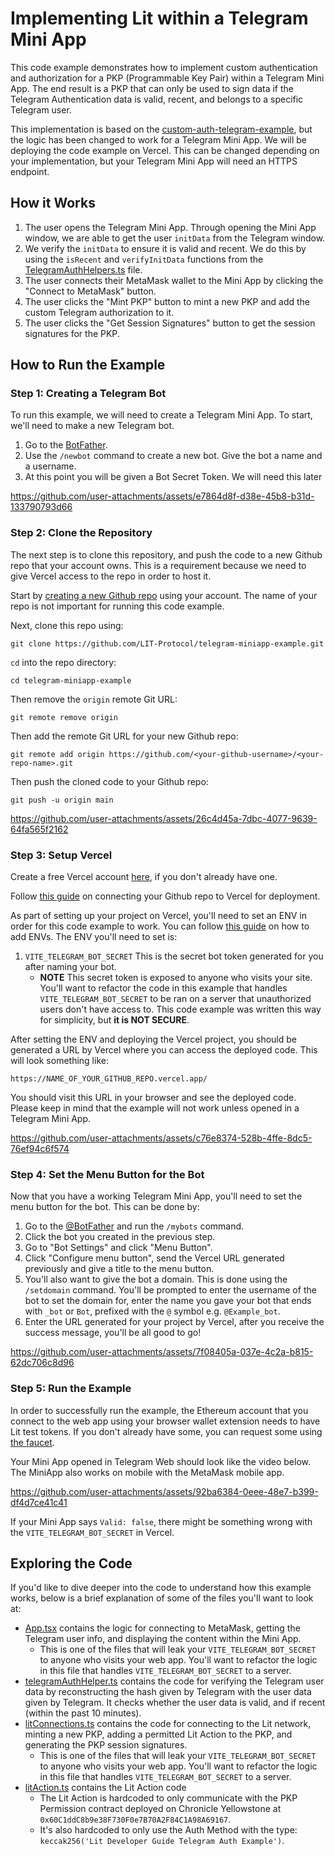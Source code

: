 # Implementing Lit within a Telegram Mini App
This code example demonstrates how to implement custom authentication and authorization for a PKP (Programmable Key Pair) within a Telegram Mini App. The end result is a PKP that can only be used to sign data if the Telegram Authentication data is valid, recent, and belongs to a specific Telegram user.

This implementation is based on the [custom-auth-telegram-example](https://github.com/LIT-Protocol/custom-auth-telegram-example), but the logic has been changed to work for a Telegram Mini App. We will be deploying the code example on Vercel. This can be changed depending on your implementation, but your Telegram Mini App will need an HTTPS endpoint.

## How it Works
1. The user opens the Telegram Mini App. Through opening the Mini App window, we are able to get the user `initData` from the Telegram window.
2. We verify the `initData` to ensure it is valid and recent. We do this by using the `isRecent` and `verifyInitData` functions from the [TelegramAuthHelpers.ts](src/telegramAuthHelpers.ts) file.
3. The user connects their MetaMask wallet to the Mini App by clicking the "Connect to MetaMask" button.
4. The user clicks the "Mint PKP" button to mint a new PKP and add the custom Telegram authorization to it.
5. The user clicks the "Get Session Signatures" button to get the session signatures for the PKP.

## How to Run the Example

### Step 1: Creating a Telegram Bot
To run this example, we will need to create a Telegram Mini App. To start, we'll need to make a new Telegram bot.
1. Go to the [BotFather](https://t.me/BotFather).
2. Use the `/newbot` command to create a new bot. Give the bot a name and a username.
3. At this point you will be given a Bot Secret Token. We will need this later


https://github.com/user-attachments/assets/e7864d8f-d38e-45b8-b31d-133790793d66


### Step 2: Clone the Repository
The next step is to clone this repository, and push the code to a new Github repo that your account owns. This is a requirement because we need to give Vercel access to the repo in order to host it.

Start by [creating a new Github repo](https://docs.github.com/en/repositories/creating-and-managing-repositories/creating-a-new-repository) using your account. The name of your repo is not important for running this code example.

Next, clone this repo using:

```
git clone https://github.com/LIT-Protocol/telegram-miniapp-example.git
```

`cd` into the repo directory:

```
cd telegram-miniapp-example
```

Then remove the `origin` remote Git URL:

```
git remote remove origin
```

Then add the remote Git URL for your new Github repo:

```
git remote add origin https://github.com/<your-github-username>/<your-repo-name>.git
```

Then push the cloned code to your Github repo:

```
git push -u origin main
```


https://github.com/user-attachments/assets/26c4d45a-7dbc-4077-9639-64fa565f2162


### Step 3: Setup Vercel

Create a free Vercel account [here](https://vercel.com/signup), if you don't already have one.

Follow [this guide](https://vercel.com/docs/deployments/git#deploying-a-git-repository) on connecting your Github repo to Vercel for deployment.

As part of setting up your project on Vercel, you'll need to set an ENV in order for this code example to work. You can follow [this guide](https://vercel.com/docs/projects/environment-variables) on how to add ENVs. The ENV you'll need to set is:

1. `VITE_TELEGRAM_BOT_SECRET` This is the secret bot token generated for you after naming your bot.
   - **NOTE** This secret token is exposed to anyone who visits your site. You'll want to refactor the code in this example that handles `VITE_TELEGRAM_BOT_SECRET` to be ran on a server that unauthorized users don't have access to. This code example was written this way for simplicity, but **it is NOT SECURE**.

After setting the ENV and deploying the Vercel project, you should be generated a URL by Vercel where you can access the deployed code. This will look something like:

```
https://NAME_OF_YOUR_GITHUB_REPO.vercel.app/
```

You should visit this URL in your browser and see the deployed code. Please keep in mind that the example will not work unless opened in a Telegram Mini App.


https://github.com/user-attachments/assets/c76e8374-528b-4ffe-8dc5-76ef94c6f574


### Step 4: Set the Menu Button for the Bot

Now that you have a working Telegram Mini App, you'll need to set the menu button for the bot. This can be done by:

1. Go to the [@BotFather](https://t.me/BotFather) and run the `/mybots` command.
2. Click the bot you created in the previous step.
3. Go to "Bot Settings" and click "Menu Button".
4. Click "Configure menu button", send the Vercel URL generated previously and give a title to the menu button.
5. You'll also want to give the bot a domain. This is done using the `/setdomain` command. You'll be prompted to enter the username of the bot to set the domain for, enter the name you gave your bot that ends with `_bot` or `Bot`, prefixed with the `@` symbol e.g. `@Example_bot`.
6. Enter the URL generated for your project by Vercel, after you receive the success message, you'll be all good to go!


https://github.com/user-attachments/assets/7f08405a-037e-4c2a-b815-62dc706c8d96


### Step 5: Run the Example

In order to successfully run the example, the Ethereum account that you connect to the web app using your browser wallet extension needs to have Lit test tokens. If you don't already have some, you can request some using [the faucet](https://chronicle-yellowstone-faucet.getlit.dev/).

Your Mini App opened in Telegram Web should look like the video below. The MiniApp also works on mobile with the MetaMask mobile app.



https://github.com/user-attachments/assets/92ba6384-0eee-48e7-b399-df4d7ce41c41



If your Mini App says `Valid: false`, there might be something wrong with the `VITE_TELEGRAM_BOT_SECRET` in Vercel. 

## Exploring the Code

If you'd like to dive deeper into the code to understand how this example works, below is a brief explanation of some of the files you'll want to look at:
- [App.tsx](./src/App.tsx) contains the logic for connecting to MetaMask, getting the Telegram user info, and displaying the content within the Mini App.
  - This is one of the files that will leak your `VITE_TELEGRAM_BOT_SECRET` to anyone who visits your web app. You'll want to refactor the logic in this file that handles `VITE_TELEGRAM_BOT_SECRET` to a server.
- [telegramAuthHelper.ts](./src/telegramAuthHelpers.ts) contains the code for verifying the Telegram user data by reconstructing the hash given by Telegram with the user data given by Telegram. It checks whether the user data is valid, and if recent (within the past 10 minutes).
- [litConnections.ts](./src/litConnections.ts) contains the code for connecting to the Lit network, minting a new PKP, adding a permitted Lit Action to the PKP, and generating the PKP session signatures.
  - This is one of the files that will leak your `VITE_TELEGRAM_BOT_SECRET` to anyone who visits your web app. You'll want to refactor the logic in this file that handles `VITE_TELEGRAM_BOT_SECRET` to a server.
- [litAction.ts](./src/litAction.ts) contains the Lit Action code
  - The Lit Action is hardcoded to only communicate with the PKP Permission contract deployed on Chronicle Yellowstone at `0x60C1ddC8b9e38F730F0e7B70A2F84C1A98A69167`.
  - It's also hardcoded to only use the Auth Method with the type: `keccak256('Lit Developer Guide Telegram Auth Example')`.

